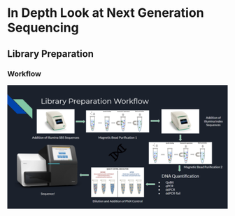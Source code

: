 # In Depth Look at Next Generation Sequencing
## Library Preparation

### Workflow
![](./img/Lib_Prep_Workflow.png)


